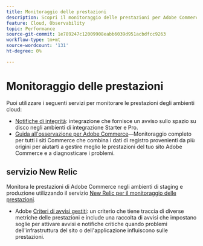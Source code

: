 ```yaml
---
title: Monitoraggio delle prestazioni
description: Scopri il monitoraggio delle prestazioni per Adobe Commerce sull’infrastruttura cloud.
feature: Cloud, Observability
topic: Performance
source-git-commit: 1e789247c12009908eabb6039d951acbdfcc9263
workflow-type: tm+mt
source-wordcount: '131'
ht-degree: 0%

---
```


# Monitoraggio delle prestazioni

Puoi utilizzare i seguenti servizi per monitorare le prestazioni degli ambienti cloud:

- [Notifiche di integrità](../integrations/health-notifications.md): integrazione che fornisce un avviso sullo spazio su disco negli ambienti di integrazione Starter e Pro.
- [Guida all&#39;osservazione per Adobe Commerce](https://experienceleague.adobe.com/docs/commerce-operations/tools/observation-for-adobe-commerce/intro.html)—Monitoraggio completo per tutti i siti Commerce che combina i dati di registro provenienti da più origini per aiutarti a gestire meglio le prestazioni del tuo sito Adobe Commerce e a diagnosticare i problemi.

## servizio New Relic

Monitora le prestazioni di Adobe Commerce negli ambienti di staging e produzione utilizzando il servizio [New Relic per il monitoraggio delle prestazioni](new-relic-service.md).

- Adobe [Criteri di avvisi gestiti](investigate-performance.md#monitor-performance-with-managed-alerts): un criterio che tiene traccia di diverse metriche delle prestazioni e include una raccolta di avvisi che impostano soglie per attivare avvisi e notifiche critiche quando problemi dell&#39;infrastruttura del sito o dell&#39;applicazione influiscono sulle prestazioni.

